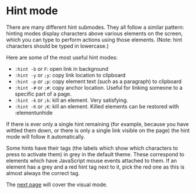 # Hint mode

There are many different hint submodes. They all follow a similar pattern: hinting modes display characters above various elements on the screen, which you can type to perform actions using those elements. (Note: hint characters should be typed in lowercase.)

Here are some of the most useful hint modes:

-   `:hint -b` or `F`: open link in background
-   `:hint -y` or `;y`: copy link location to clipboard
-   `:hint -p` or `;p`: copy element text (such as a paragraph) to clipboard
-   `:hint -#` or `;#`: copy anchor location. Useful for linking someone to a specific part of a page.
-   `:hint -k` or `;k`: kill an element. Very satisfying.
-   `:hint -K` or `;K`: kill an element. Killed elements can be restored with :elementunhide

If there is ever only a single hint remaining (for example, because you have wittled them down, or there is only a single link visible on the page) the hint mode will follow it automatically.

Some hints have their tags (the labels which show which characters to press to activate them) in grey in the default theme. These correspond to elements which have JavaScript mouse events attached to them. If an element has a grey and a red hint tag next to it, pick the red one as this is almost always the correct tag.

The [next page](./3-1-visual_mode.html) will cover the visual mode. <a href='./2-normal_mode.html' rel="prev"></a>
